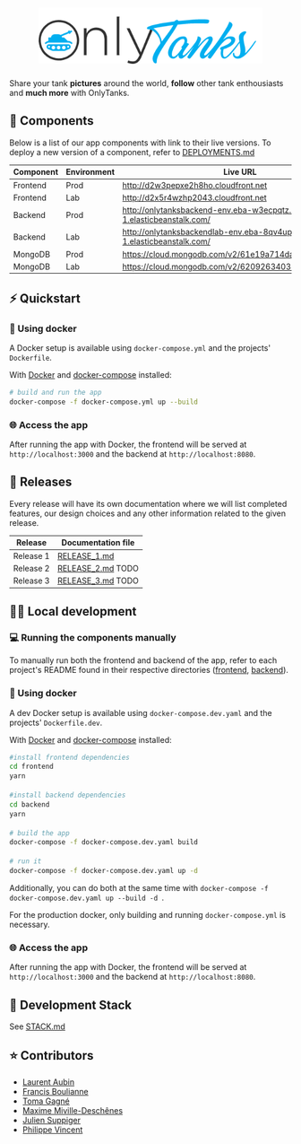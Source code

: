 <h1 align="center">
  <img src=".github/images/Onlytanks-Logo.png" width="400px"/><br/>
</h1>
<p align="center"> 
  <p>Share your tank <b>pictures</b> around the world, <b>follow</b> other tank enthousiasts and <b>much more</b> with OnlyTanks. </p>
</p>

## 🧩 Components

Below is a list of our app components with link to their live versions. To deploy a new version of a component, refer to [DEPLOYMENTS.md](./DEPLOYMENTS.md)

| Component | Environment | Live URL                                                                    |
|-----------|-------------|-----------------------------------------------------------------------------|
| Frontend  | Prod        | http://d2w3pepxe2h8ho.cloudfront.net                                        |
| Frontend  | Lab         | http://d2x5r4wzhp2043.cloudfront.net                                        |
| Backend   | Prod        | http://onlytanksbackend-env.eba-w3ecpqtz.us-east-1.elasticbeanstalk.com/    |
| Backend   | Lab         | http://onlytanksbackendlab-env.eba-8qv4up2m.us-east-1.elasticbeanstalk.com/ |
| MongoDB   | Prod        | https://cloud.mongodb.com/v2/61e19a714dabab391e07e923                       |
| MongoDB   | Lab         | https://cloud.mongodb.com/v2/62092634038ef03d77df1d69                       |

## ⚡️ Quickstart

### 🐳 Using docker

A Docker setup is available using `docker-compose.yml` and the projects' `Dockerfile`.

With [Docker](https://docs.docker.com/get-docker/) and [docker-compose](https://docs.docker.com/compose/install/) installed:

```bash
# build and run the app
docker-compose -f docker-compose.yml up --build
```

### 🌐 Access the app

After running the app with Docker, the frontend will be served at `http://localhost:3000` and the backend at `http://localhost:8080`.


## 📆 Releases

Every release will have its own documentation where we will list completed features, our design choices and any other information related to the given release.

| Release   | Documentation file                  |
|-----------|-------------------------------------|
| Release 1 | [RELEASE_1.md](./RELEASE_1.md)      |
| Release 2 | [RELEASE_2.md](./RELEASE_2.md) TODO |
| Release 3 | [RELEASE_3.md](./RELEASE_3.md) TODO |


## 👨‍🔬 Local development

### 💻 Running the components manually

To manually run both the frontend and backend of the app, refer to each project's README found in their respective directories ([frontend](frontend), [backend](backend)).

### 🐳 Using docker

A dev Docker setup is available using `docker-compose.dev.yaml` and the projects' `Dockerfile.dev`.

With [Docker](https://docs.docker.com/get-docker/) and [docker-compose](https://docs.docker.com/compose/install/) installed:


```bash
#install frontend dependencies
cd frontend
yarn 

#install backend dependencies
cd backend
yarn 

# build the app
docker-compose -f docker-compose.dev.yaml build

# run it
docker-compose -f docker-compose.dev.yaml up -d
```

Additionally, you can do both at the same time with `docker-compose -f docker-compose.dev.yaml up --build -d `.

For the production docker, only building and running `docker-compose.yml` is necessary.

### 🌐 Access the app

After running the app with Docker, the frontend will be served at `http://localhost:3000` and the backend at `http://localhost:8080`.


## 🧰 Development Stack

See [STACK.md](./STACK.md)


## ⭐️ Contributors

- [Laurent Aubin](https://github.com/laurentaubin)
- [Francis Boulianne](https://github.com/francisboulianne)
- [Toma Gagné](https://github.com/tomagagne)
- [Maxime Miville-Deschênes](https://github.com/maximemvd)
- [Julien Suppiger](https://github.com/JulSupp)
- [Philippe Vincent](https://github.com/Philrobots)

